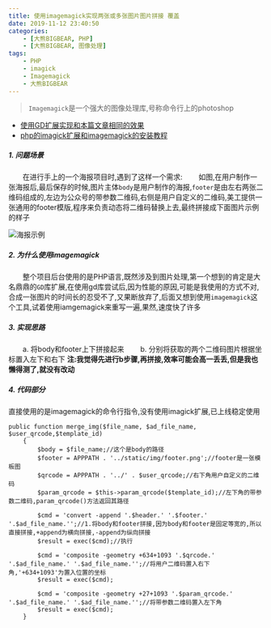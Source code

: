 ```yaml
---
title: 使用imagemagick实现两张或多张图片图片拼接 覆盖
date: 2019-11-12 23:40:50
categories: 
    - [大熊BIGBEAR, PHP]
    - [大熊BIGBEAR, 图像处理]
tags:
    - PHP
    - imagick
    - Imagemagick
    - 大熊BIGBEAR
---
```

<meta name="referrer" content="no-referrer" />

>`Imagemagick`是一个强大的图像处理库,号称命令行上的photoshop

* [使用GD扩展实现和本篇文章相同的效果](aa13db8f7cf9)
* [php的imagick扩展和imagemagick的安装教程](c2ff6c9c43e3)


##### 1. 问题场景
&emsp;&emsp;在进行手上的一个海报项目时,遇到了这样一个需求:
&emsp;&emsp;如图,在用户制作一张海报后,最后保存的时候,图片主体`body`是用户制作的海报,`footer`是由左右两张二维码组成的,左边为公众号的带参数二维码,右侧是用户自定义的二维码,美工提供一张通用的footer模版,程序来负责动态将二维码替换上去,最终拼接成下面图片示例的样子
<!-- more -->

![海报示例](https://upload-images.jianshu.io/upload_images/14618365-5507c013705956a1.jpg?imageMogr2/auto-orient/strip%7CimageView2/2/w/1240)


##### 2. 为什么使用imagemagick
&emsp;&emsp;整个项目后台使用的是PHP语言,既然涉及到图片处理,第一个想到的肯定是大名鼎鼎的`GD`库扩展,在使用gd库尝试后,因为性能的原因,可能是我使用的方式不对,合成一张图片的时间长的忍受不了,又果断放弃了,后面又想到使用`imagemagick`这个工具,试着使用iamgemagick来重写一遍,果然,速度快了许多

##### 3. 实现思路

&emsp;&emsp;a. 将body和footer上下拼接起来
&emsp;&emsp;b. 分别将获取的两个二维码图片根据坐标置入左下和右下
__注:我觉得先进行b步骤,再拼接,效率可能会高一丢丢,但是我也懒得测了,就没有改动__

##### 4. 代码部分
直接使用的是imagemagick的命令行指令,没有使用imagick扩展,已上线稳定使用
```
public function merge_img($file_name, $ad_file_name, $user_qrcode,$template_id)
    {
        $body = $file_name;//这个是body的路径
        $footer = APPPATH . '../static/img/footer.png';//footer是一张模板图
        $qrcode = APPPATH . '../' . $user_qrcode;//右下角用户自定义的二维码
        $param_qrcode = $this->param_qrcode($template_id);//左下角的带参数二维码,param_qrcode()方法返回其路径

        $cmd = 'convert -append '.$header.' '.$footer.' '.$ad_file_name.'';//1.将body和footer拼接,因为body和footer是固定等宽的,所以直接拼接,+append为横向拼接,-append为纵向拼接
        $result = exec($cmd);//执行

        $cmd = 'composite -geometry +634+1093 '.$qrcode.' '.$ad_file_name.' '.$ad_file_name.'';//将用户二维码置入右下角,'+634+1093'为置入位置的坐标
        $result = exec($cmd);

        $cmd = 'composite -geometry +27+1093 '.$param_qrcode.' '.$ad_file_name.' '.$ad_file_name.'';//将带参数二维码置入左下角
        $result = exec($cmd);
    }
```
